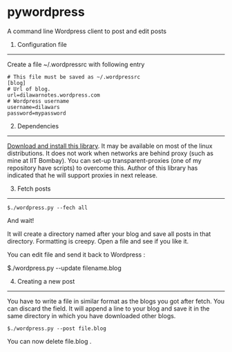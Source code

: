 pywordpress
===========

A command line Wordpress client to post and edit posts

1. Configuration file 
---------------------
Create a file ~/.wordpressrc with following entry 

    # This file must be saved as ~/.wordpressrc 
    [blog]
    # Url of blog. 
    url=dilawarnotes.wordpress.com
    # Wordpress username
    username=dilawars
    password=mypassword

2. Dependencies 
----------------

  [Download and install this
  library](https://github.com/maxcutler/python-wordpress-xmlrpc/blob/master/docs/index.rst).
  It may be available on most of the linux distributions. It does not work when
  networks are behind proxy (such as mine at IIT Bombay). You can set-up
  transparent-proxies (one of my repository have scripts) to overcome this.
  Author of this library has indicated that he will support proxies in
  next release. 

3. Fetch posts 
--------------
  
    $./wordpress.py --fech all 

  And wait! 
  
  It will create a directory named after your blog and save all posts
  in that directory. Formatting is creepy. Open a file and see if you like it.

  You can edit file and send it back to Wordpress :

  $./wordpress.py --update filename.blog 

4. Creating a new post 
----------------------

  You have to write a file in similar format as the blogs you got after fetch.
  You can discard the <ID> </ID> field. It will append a <ID> </ID> line to your
  blog and save it in the same directory in which you have downloaded other
  blogs. 

    $./wordpress.py --post file.blog 

  You can now delete file.blog .


